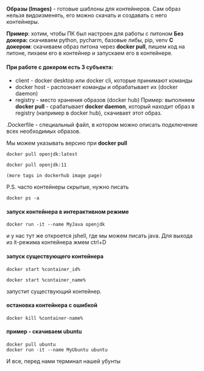 **Образы (Images)** - готовые шаблоны для контейнеров. Сам образ нельзя видоизменять, его можно скачать и создавать с него контейнеры. 

**Пример**: хотим, чтобы ПК был настроен для работы с питоном
**Без докера:** скачиваем python, pycharm, базовые либы, pip, venv
**С докером**: скачиваем образ питона через **docker pull**, пишем код на питоне, пихаем его в контейнер и запускаем его в контейнере. 

#### При работе с докером есть 3 субъекта:
- client - docker desktop или docker cli, которые принимают команды
- docker host - распознает команды и обрабатывает их (docker daemon)
- registry - место хранения образов (docker hub)
Пример: выполняем **docker pull** - срабатывает **docker daemon**, который находит образ в registry (например в docker hub), скачивает этот образ.

.Dockerfile - специальный файл, в котором можно описать подключение всех необходимых образов.

Мы можем указывать версию при **docker pull**
```
docker pull openjdk:latest

docker pull openjdk:11

(more tags in dockerhub image page)
```

P.S. часто контейнеры скрытые, нужно писать 
```
docker ps -a
```

#### запуск контейнера в интерактивном режиме
```
docker run -it --name MyJava openjdk
```
и у нас тут же откроется jshell, где мы можем писать java.
Для выхода из it-режима контейнера жмем ctrl+D

#### запуск существующего контейнера
```
docker start %container_id%

docker start %container_name%
```
запустит существующий контейнер.

#### остановка контейнера с ошибкой
```
docker kill %container-name%
```

#### пример - скачиваем ubuntu
```
docker pull ubuntu
docker run -it --name MyUbuntu ubuntu
```
И все, перед нами терминал нашей убунты